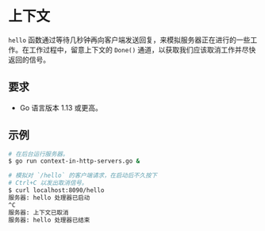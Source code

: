 # 上下文

`hello` 函数通过等待几秒钟再向客户端发送回复，来模拟服务器正在进行的一些工作。在工作过程中，留意上下文的 `Done()` 通道，以获取我们应该取消工作并尽快返回的信号。

## 要求

- Go 语言版本 1.13 或更高。

## 示例

```sh
# 在后台运行服务器。
$ go run context-in-http-servers.go &

# 模拟对 `/hello` 的客户端请求，在启动后不久按下
# Ctrl+C 以发出取消信号。
$ curl localhost:8090/hello
服务器: hello 处理器已启动
^C
服务器: 上下文已取消
服务器: hello 处理器已结束
```
